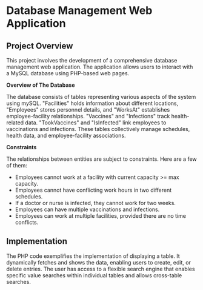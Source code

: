 # Database Management Web Application

## Project Overview

This project involves the development of a comprehensive database management web application. The application allows users to interact with a MySQL database using PHP-based web pages.

**Overview of The Database**

The database consists of tables representing various aspects of the system using mySQL. 
"Facilities" holds information about different locations, "Employees" stores personnel details, and "WorksAt" establishes employee-facility relationships. 
"Vaccines" and "Infections" track health-related data. "TookVaccines" and "IsInfected" link employees to vaccinations and infections. 
These tables collectively manage schedules, health data, and employee-facility associations.

**Constraints**

The relationships between entities are subject to constraints. Here are a few of them:

- Employees cannot work at a facility with current capacity >= max capacity.
- Employees cannot have conflicting work hours in two different schedules.
- If a doctor or nurse is infected, they cannot work for two weeks.
- Employees can have multiple vaccinations and infections.
- Employees can work at multiple facilities, provided there are no time conflicts.

## Implementation

The PHP code exemplifies the implementation of displaying a table. It dynamically fetches and shows the data, enabling users to create, edit, or delete entries. 
The user has access to a flexible search engine that enables specific value searches within individual tables and allows cross-table searches.


